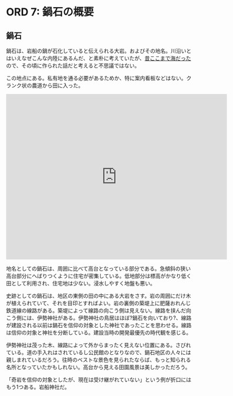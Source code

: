 # ORD 7: 鍋石の概要

## 鍋石

鍋石は、岩船の鍋が石化していると伝えられる大岩。およびその地名。川沿いとはいえなぜこんな内陸にあるんだ、と素朴に考えていたが、[昔ここまで海だった](./2.md)ので、その頃に作られた話だと考えると不思議ではない。

この地点にある。私有地を通る必要があるためか、特に案内看板などはない。クランク状の農道から田に入った。

<iframe src="https://www.google.com/maps/embed?pb=!1m17!1m12!1m3!1d797.4110201108905!2d130.2226789034813!3d32.06277679008206!2m3!1f0!2f0!3f0!3m2!1i1024!2i768!4f13.1!3m2!1m1!2zMzLCsDAzJzQ2LjUiTiAxMzDCsDEzJzIyLjQiRQ!5e1!3m2!1sen!2sjp!4v1707668585455!5m2!1sen!2sjp" width="600" height="450" style="border:0;" allowfullscreen="" loading="lazy" referrerpolicy="no-referrer-when-downgrade"></iframe>

地名としての鍋石は、周囲に比べて高台となっている部分である。急傾斜の狭い高台部分にへばりつくように住宅が密集している。低地部分は標高がかなり低く田として利用され、住宅地は少ない。浸水しやすく地盤も悪い。

史跡としての鍋石は、地区の東側の田の中にある大岩をさす。岩の周囲にだけ木が植えられていて、それを目印とすればよい。岩の裏側の築堤上に肥薩おれんじ鉄道線の線路がある。築堤によって線路の向こう側は見えない。線路を挟んだ向こう側には、伊勢神社がある。伊勢神社の鳥居はほぼ?鍋石を向いており?、線路が建設される以前は鍋石を信仰の対象とした神社であったことを思わせる。線路は信仰の対象と神社を分断している。建設当時の開発最優先の時代観を感じる。

伊勢神社は茂った木、線路によって外からまったく見えない位置にある。さびれている。道の手入れはされているし公民館のとなりなので、鍋石地区の人々には親しまれているだろう。往時のベストな景色を見られたならば、もっと知られる名所となっていたかもしれない。高台から見える田園風景は美しかっただろう。

「奇岩を信仰の対象としたが、現在は受け継がれていない」という例が折口にはもう1つある。岩船神社だ。
